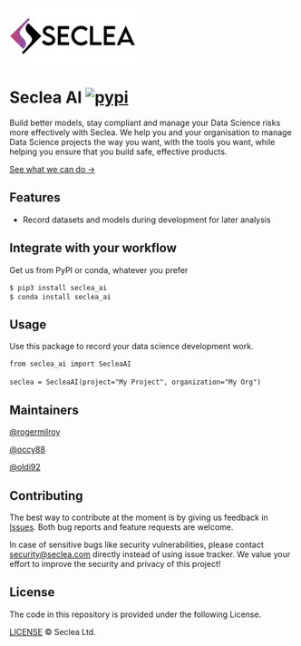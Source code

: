 <picture><source srcset="https://github.com/seclea/seclea_ai/raw/dev/docs/media/logos/logo-dark.png" media="(prefers-color-scheme: dark)"><img src="https://github.com/seclea/seclea_ai/raw/dev/docs/media/logos/logo-light.png#gh-light-mode-only" height="100" alt="Seclea"><span style="display: none"><img alt="Seclea" src="https://github.com/seclea/seclea_ai/raw/dev/docs/media/logo-dark.png#gh-dark-mode-only" height="100"></span></picture>

# Seclea AI [![pypi](https://img.shields.io/pypi/v/seclea-ai.svg)](https://pypi.python.org/pypi/seclea-ai)

[comment]: <> (# ![Build status]&#40;https://github.com/seclea/seclea_ai/actions/workflows/unit_test.yml/badge.svg?branch=dev&#41;)

Build better models, stay compliant and manage your Data Science risks more effectively with Seclea.
We help you and your organisation to manage Data Science projects the way you want, with the tools you want, while helping
you ensure that you build safe, effective products.

[See what we can do →](https://seclea.com)

## Features

- Record datasets and models during development for later analysis

## Integrate with your workflow

Get us from PyPI or conda, whatever you prefer

```shell
$ pip3 install seclea_ai
$ conda install seclea_ai
```

## Usage

Use this package to record your data science development work.

```
from seclea_ai import SecleaAI

seclea = SecleaAI(project="My Project", organization="My Org")
```

## Maintainers

[@rogermilroy](https://github.com/rogermilroy)

[@occy88](https://github.com/occy88)

[@oldi92](https://github.com/oldi92)

## Contributing

The best way to contribute at the moment is by giving us feedback in [Issues](https://github.com/seclea/seclea_ai/issues).
Both bug reports and feature requests are welcome.

In case of sensitive bugs like security vulnerabilities, please contact
security@seclea.com directly instead of using issue tracker. We value your effort
to improve the security and privacy of this project!

## License

The code in this repository is provided under the following License.

[LICENSE](https://github.com/seclea/seclea_ai/blob/dev/LICENSE.txt) © Seclea Ltd.
